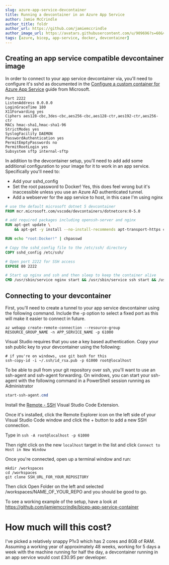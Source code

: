 ```yaml
---
slug: azure-app-service-devcontainer
title: Running a devcontainer in an Azure App Service
author: Jamie McCrindle
author_title: foldr
author_url: https://github.com/jamiemccrindle
author_image_url: https://avatars.githubusercontent.com/u/909696?s=60&v=4
tags: [azure, bicep, app-service, docker, devcontainer]
---
```


## Creating an app service compatible devcontainer image

In order to connect to your app service devcontainer via, you'll need to configure it's sshd as documented in the [Configure a custom container for Azure App Service](https://docs.microsoft.com/en-us/azure/app-service/configure-custom-container?pivots=container-linux#detect-https-session) guide from Microsoft.

```sshd_config
Port 2222
ListenAddress 0.0.0.0
LoginGraceTime 180
X11Forwarding yes
Ciphers aes128-cbc,3des-cbc,aes256-cbc,aes128-ctr,aes192-ctr,aes256-ctr
MACs hmac-sha1,hmac-sha1-96
StrictModes yes
SyslogFacility DAEMON
PasswordAuthentication yes
PermitEmptyPasswords no
PermitRootLogin yes
Subsystem sftp internal-sftp
```

In addition to the devcontainer setup, you'll need to add add some additional configuration to your image for it to work in an app service. Specifically you'll need to:

* Add your sshd_config
* Set the root password to Docker! Yes, this does feel wrong but it's inaccessible unless you use an Azure AD authenticated tunnel.
* Add a webserver for the app service to host, in this case I'm using nginx

```dockerfile
# use the default microsoft dotnet 5 devcontainer
FROM mcr.microsoft.com/vscode/devcontainers/dotnetcore:0-5.0

# add required packages including openssh-server and nginx
RUN apt-get update \
    && apt-get -y install --no-install-recommends apt-transport-https curl ca-certificates lsb-release gnupg2 openssh-server nginx

RUN echo "root:Docker!" | chpasswd

# Copy the sshd_config file to the /etc/ssh/ directory
COPY sshd_config /etc/ssh/

# Open port 2222 for SSH access
EXPOSE 80 2222

# Start up nginx and ssh and then sleep to keep the container alive
CMD /usr/sbin/service nginx start && /usr/sbin/service ssh start && /usr/bin/sleep infinity
```

## Connecting to your devcontainer

First, you'll need to create a tunnel to your app service devcontainer using the following command. Include the -p option to select a fixed port as this will make it easier to connect in future.

```shell
az webapp create-remote-connection --resource-group RESOURCE_GROUP_NAME -n APP_SERVICE_NAME -p 61000
```

Visual Studio requires that you use a key based authentication. Copy your ssh public key to your devcontainer using the following:

```shell
# if you're on windows, use git bash for this
ssh-copy-id -i ~/.ssh/id_rsa.pub -p 61000 root@localhost
```

To be able to pull from your git repository over ssh, you'll want to use an ssh-agent and ssh-agent forwarding. On windows, you can start your ssh-agent with the following command in a PowerShell session running as Administrator

```PowerShell
start-ssh-agent.cmd
```

Install the [Remote - SSH](https://marketplace.visualstudio.com/items?itemName=ms-vscode-remote.remote-ssh) Visual Studio Code Extension.

Once it's installed, click the Remote Explorer icon on the left side of your Visual Studio Code window and click the + button to add a new SSH connection.

Type in `ssh -A root@localhost -p 61000`

Then right click on the new `localhost` target in the list and click `Connect to Host in New Window`

Once you're connected, open up a terminal window and run:

```shell
mkdir /workspaces
cd /workspaces
git clone SSH_URL_FOR_YOUR_REPOSITORY
```

Then click Open Folder on the left and selected /workspaces/NAME_OF_YOUR_REPO and you should be good to go.

To see a working example of the setup, have a look at https://github.com/jamiemccrindle/bicep-app-service-container

# How much will this cost?

I've picked a relatively snappy P1v3 which has 2 cores and 8GB of RAM. Assuming a working year of approximately 48 weeks, working for 5 days a week with the machine running for half the day, a devcontainer running in an app service would cost £30.95 per developer.